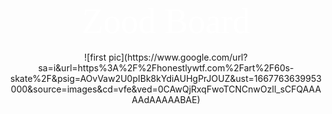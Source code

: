 <div align="center"><span style="color:#fff; font-family: 'Bebas Neue'; font-size: 4em">Zood Board</span></div>

<div align="center"><span style = "color:#fff"> ____________</span></div>


<div align = "center">![first pic](https://www.google.com/url?sa=i&url=https%3A%2F%2Fhonestlywtf.com%2Fart%2F60s-skate%2F&psig=AOvVaw2U0pIBk8kYdiAUHgPrJOUZ&ust=1667763639953000&source=images&cd=vfe&ved=0CAwQjRxqFwoTCNCnwOzll_sCFQAAAAAdAAAAABAE)</div>


